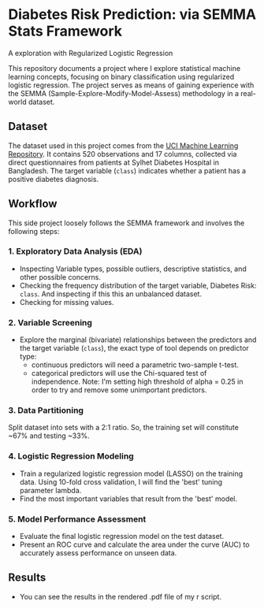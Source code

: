 # Diabetes Risk Prediction: via SEMMA Stats Framework
A exploration with Regularized Logistic Regression

This repository documents a project where I explore statistical machine learning concepts, focusing on binary classification using regularized logistic regression. The project serves as means of gaining experience with the SEMMA (Sample-Explore-Modify-Model-Assess) methodology in a real-world dataset.

## Dataset
The dataset used in this project comes from the [UCI Machine Learning Repository](http://archive.ics.uci.edu/ml/datasets/Early+stage+diabetes+risk+prediction+dataset). It contains 520 observations and 17 columns, collected via direct questionnaires from patients at Sylhet Diabetes Hospital in Bangladesh. The target variable (`class`) indicates whether a patient has a positive diabetes diagnosis.

## Workflow
This side project loosely follows the SEMMA framework and involves the following steps:

### 1. Exploratory Data Analysis (EDA)
- Inspecting Variable types, possible outliers, descriptive statistics, and other possible concerns.
- Checking the frequency distribution of the target variable, Diabetes Risk: `class`. And inspecting if this this an unbalanced dataset.
- Checking for missing values.

### 2. Variable Screening
- Explore the marginal (bivariate) relationships between the predictors and the target variable (`class`), the exact type of tool depends on predictor type:
  - continuous predictors will need a parametric two-sample t-test.
  - categorical predictors will use the Chi-squared test of independence.
Note: I'm setting high threshold of alpha = 0.25 in order to try and remove some unimportant predictors.

### 3. Data Partitioning
Split dataset into sets with a 2:1 ratio. So, the training set will constitute ~67% and testing ~33%.

### 4. Logistic Regression Modeling
- Train a regularized logistic regression model (LASSO) on the training data. Using 10-fold cross validation, I will find the 'best' tuning parameter lambda.
- Find the most important variables that result from the 'best' model.

### 5. Model Performance Assessment
- Evaluate the final logistic regression model on the test dataset.
- Present an ROC curve and calculate the area under the curve (AUC) to accurately assess performance on unseen data.

## Results
- You can see the results in the rendered .pdf file of my r script.